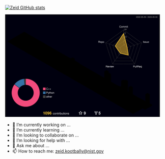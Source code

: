 [![Zeid GitHub stats](https://github-readme-stats.vercel.app/api?username=zeidk&theme=dark)](https://github.com/zeidk/github-readme-stats)

![](./profile-3d-contrib/profile-night-rainbow.svg)

- 🔭 I’m currently working on ...
- 🌱 I’m currently learning ...
- 👯 I’m looking to collaborate on ...
- 🤔 I’m looking for help with ...
- 💬 Ask me about ...
- 📫 How to reach me: zeid.kootbally@nist.gov

<!--START_SECTION:waka-->


<!--END_SECTION:waka-->

